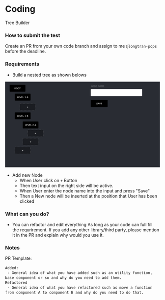 # Coding

Tree Builder

### How to submit the test

Create an PR from your own code branch and assign to me `@longtran-pops` before the deadline.

### Requirements

- Build a nested tree as shown belows

![alt text](./tree-management-ui.png)

- Add new Node
  - When User click on `+` Button
  - Then text input on the right side will be active.
  - When User enter the node name into the input and press "Save"
  - Then a New node will be inserted at the position that User has been clicked

### What can you do?

- You can refactor and edit everything As long as your code can full fill the requrirement. If you add any other library/third party, please mention it in the PR and explain why would you use it.

### Notes

PR Template:

```
Added:
 - General idea of what you have added such as an utility function, base component or so and why do you need to add them.
Refactored
 - General idea of what you have refactored such as move a function from component A to component B and why do you need to do that.
```